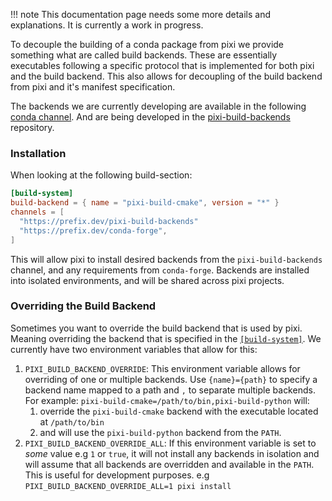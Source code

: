 !!! note
    This documentation page needs some more details and explanations.
    It is currently a work in progress.

To decouple the building of a conda package from pixi we provide something what are called build backends.
These are essentially executables following a specific protocol that is implemented for both pixi and the build backend.
This also allows for decoupling of the build backend from pixi and it's manifest specification.

The backends we are currently developing are available in the following [conda channel](https://prefix.dev/channels/pixi-build-backends).
And are being developed in the [pixi-build-backends](https://github.com/prefix-dev/pixi-build-backends) repository.

### Installation
When looking at the following build-section:

```toml
[build-system]
build-backend = { name = "pixi-build-cmake", version = "*" }
channels = [
  "https://prefix.dev/pixi-build-backends"
  "https://prefix.dev/conda-forge",
]
```

This will allow pixi to install desired backends from the `pixi-build-backends` channel, and any requirements from `conda-forge`. Backends are installed into isolated environments, and will be shared across pixi projects.

### Overriding the Build Backend
Sometimes you want to override the build backend that is used by pixi. Meaning overriding the backend that is specified in the [`[build-system]`](../reference/pixi_manifest.md#the-build-system). We currently have two environment variables that allow for this:

1. `PIXI_BUILD_BACKEND_OVERRIDE`: This environment variable allows for overriding of one or multiple backends.  Use `{name}={path}` to specify a backend name mapped to a path and `,` to separate multiple backends.
For example: `pixi-build-cmake=/path/to/bin,pixi-build-python` will:
   1. override the `pixi-build-cmake` backend with the executable located at `/path/to/bin`
   2. and will use the `pixi-build-python` backend from the `PATH`.
2. `PIXI_BUILD_BACKEND_OVERRIDE_ALL`: If this environment variable is set to *some* value e.g `1` or `true`, it will not install any backends in isolation and will assume that all backends are overridden and available in the `PATH`. This is useful for development purposes. e.g `PIXI_BUILD_BACKEND_OVERRIDE_ALL=1 pixi install`
